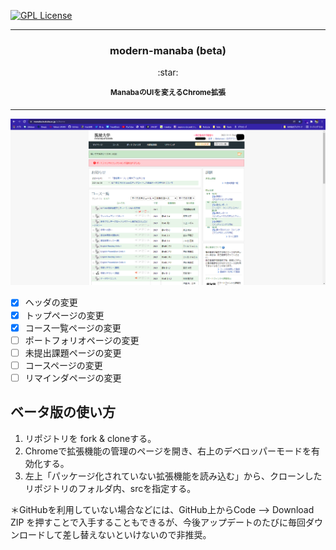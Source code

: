 [![GPL License](http://img.shields.io/badge/license-GPL-blue.svg?style=flat)](LICENSE)

---

<h3 align="center" > modern-manaba (beta) </h3>
<p align="center">
:star:
</p>
<p align="center"> 
<sup>
<b> ManabaのUIを変えるChrome拡張 </b>
</sup>
</p>

--- 
![](screenshot.png)

- [x] ヘッダの変更
- [x] トップページの変更
- [x] コース一覧ページの変更
- [ ] ポートフォリオページの変更
- [ ] 未提出課題ページの変更
- [ ] コースページの変更
- [ ] リマインダページの変更

## ベータ版の使い方
1. リポジトリを fork & cloneする。
2. Chromeで拡張機能の管理のページを開き、右上のデベロッパーモードを有効化する。
3. 左上「パッケージ化されていない拡張機能を読み込む」から、クローンしたリポジトリのフォルダ内、srcを指定する。

＊GitHubを利用していない場合などには、GitHub上からCode --> Download ZIP を押すことで入手することもできるが、今後アップデートのたびに毎回ダウンロードして差し替えないといけないので非推奨。